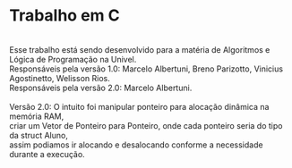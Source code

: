 # Trabalho em C
<br> Esse trabalho está sendo desenvolvido para a matéria de Algoritmos e Lógica de Programação na Univel.
<br> Responsáveis pela versão 1.0: Marcelo Albertuni, Breno Parizotto, Vinicius Agostinetto, Welisson Rios.
<br> Responsáveis pela versão 2.0: Marcelo Albertuni.
<br>
<br> Versão 2.0: O intuito foi manipular ponteiro para alocação dinâmica na memória RAM, 
<br> criar um Vetor de Ponteiro para Ponteiro, onde cada ponteiro seria do tipo da struct Aluno,
<br> assim podiamos ir alocando e desalocando conforme a necessidade durante a execução.
